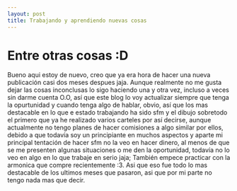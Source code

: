 ```yaml
---
layout: post
title: Trabajando y aprendiendo nuevas cosas
---
```


# Entre otras cosas :D

Bueno aqui estoy de nuevo, creo que ya era hora de hacer una nueva publicación casi dos meses despues jaja.
Aunque realmente no me gusta dejar las cosas inconclusas lo sigo haciendo una y otra vez, incluso a veces sin darme cuenta O.O, así que este blog lo voy actualizar siempre que tenga la opurtunidad y cuando tenga algo de hablar, obvio, así que los mas destacable en lo que e estado trabajando ha sido sfm y el dibujo sobretodo el primero que ya he realizado varios carteles por así decirse, aunque actualmente no tengo planes de hacer comisiones a algo similar por ellos, debido a que todavía soy un principiante en muchos aspectos y aparte mi principal tentación de hacer sfm no la veo en hacer dinero, al menos de que se me presenten algunas situaciones o me den la oportunidad, todavía no lo veo en algo en lo que trabaje en serio jaja; También empece practicar con la armonica que compre recientemente :3.
Asi que eso fue todo lo mas destacable de los ultimos meses que pasaron, asi que por mi parte no tengo nada mas que decir.

